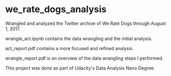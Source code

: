# we_rate_dogs_analysis

Wrangled and analyzed the Twitter archive of We Rate Dogs through August 1, 2017.

wrangle_act.ipynb contains the data wrangling and the initial analysis.

act_report.pdf contains a more focused and refined analysis.

wrangle_report.pdf is an overview of the data wrangling steps I performed.

This project was done as part of Udacity's Data Analysis Nano Degree. 






